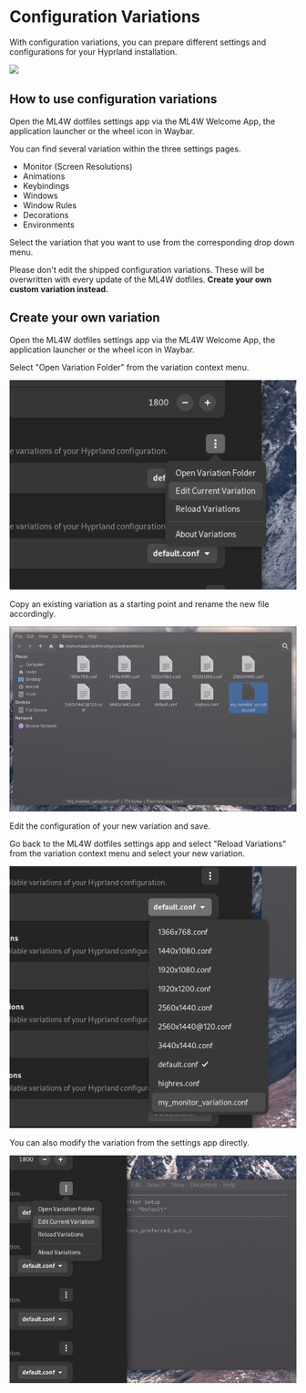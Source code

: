 # Configuration Variations

With configuration variations, you can prepare different settings and configurations for your Hyprland installation.

<img src="../../screenshots/variations/variation1.png" />

## How to use configuration variations

Open the ML4W dotfiles settings app via the ML4W Welcome App, the application launcher or the wheel icon in Waybar.

You can find several variation within the three settings pages.

- Monitor (Screen Resolutions)
- Animations
- Keybindings
- Windows 
- Window Rules
- Decorations
- Environments

Select the variation that you want to use from the corresponding drop down menu.

Please don't edit the shipped configuration variations. These will be overwritten with every update of the ML4W dotfiles. <b>Create your own custom variation instead.</b>

## Create your own variation

Open the ML4W dotfiles settings app via the ML4W Welcome App, the application launcher or the wheel icon in Waybar.

Select "Open Variation Folder" from the variation context menu.

<img src="../../screenshots/variations/variations1.png" />

Copy an existing variation as a starting point and rename the new file accordingly.

<img src="../../screenshots/variations/variations2.png" />

Edit the configuration of your new variation and save.

Go back to the ML4W dotfiles settings app and select "Reload Variations" from the variation context menu and select your new variation.

<img src="../../screenshots/variations/variations3.png" />

You can also modify the variation from the settings app directly.

<img src="../../screenshots/variations/variations4.png" />
